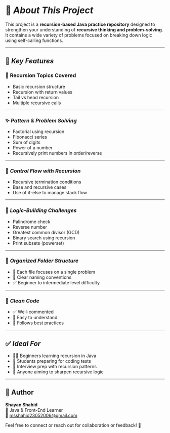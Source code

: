 # 📖 ***About This Project***

This project is a **recursion-based Java practice repository** designed to strengthen your understanding of **recursive thinking and problem-solving**. It contains a wide variety of problems focused on breaking down logic using self-calling functions.

---

## 🔷 ***Key Features***

### 🔁 **Recursion Topics Covered**

- Basic recursion structure  
- Recursion with return values  
- Tail vs head recursion  
- Multiple recursive calls  

---

### ✨ ***Pattern & Problem Solving***

- Factorial using recursion  
- Fibonacci series  
- Sum of digits  
- Power of a number  
- Recursively print numbers in order/reverse  

---

### 🚦 ***Control Flow with Recursion***

- Recursive termination conditions  
- Base and recursive cases  
- Use of if-else to manage stack flow  

---

### 🧠 ***Logic-Building Challenges***

- Palindrome check  
- Reverse number  
- Greatest common divisor (GCD)  
- Binary search using recursion  
- Print subsets (powerset)  

---

### 📁 ***Organized Folder Structure***

- 📂 Each file focuses on a single problem  
- 📌 Clear naming conventions  
- ✅ Beginner to intermediate level difficulty  

---

### 📘 ***Clean Code***

- ✅ Well-commented  
- 🧩 Easy to understand  
- 🎯 Follows best practices  

---

## ✅ ***Ideal For***

- 🧑‍💻 Beginners learning recursion in Java  
- 🧪 Students preparing for coding tests  
- 💼 Interview prep with recursion patterns  
- 🎯 Anyone aiming to sharpen recursive logic  

---

## 👤 Author

**Shayan Shahid**  
📍 Java & Front-End Learner  
📧 [msshahid23052006@gmail.com](mailto:msshahid23052006@gmail.com)  

Feel free to connect or reach out for collaboration or feedback! 🤝

